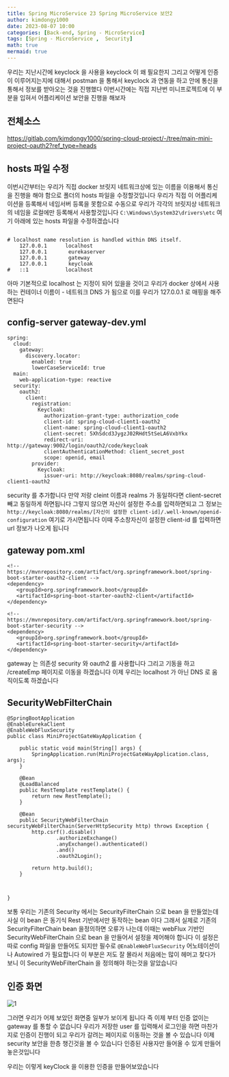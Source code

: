 ```yaml
---
title: Spring MicroService 23 Spring MicroService 보안2
author: kimdongy1000
date: 2023-08-07 10:00
categories: [Back-end, Spring - MicroService]
tags: [Spring - MicroService ,  Security]
math: true
mermaid: true
---
```


우리는 지난시간에 keyclock 을 사용을 keyclock 이 왜 필요한지 그리고 어떻게 인증이 이루어지는지에 대해서 postman 을 통해서 keyclock 과 연동을 하고 안에 통신을 통해서 정보를 받아오는 것을 진행했다 이번시간에는 직접 지난번 미니프로젝트에 이 부분을 입혀서 어플리케이션 보안을 진행을 해보자 



## 전체소스 
<https://gitlab.com/kimdongy1000/spring-cloud-project/-/tree/main-mini-project-oauth2?ref_type=heads>

## hosts 파일 수정
이번시간부터는 우리가 직접 docker 브릿지 네트워크상에 있는 이름을 이용해서 통신을 진행을 해야 함으로 폴더의 hosts 파일을 수정할것입니다 우리가 직접 이 어플리케이션을 등록해서 네임서버 등록을 못함으로 수동으로 우리가 각각의 브릿지상 네트워크의 네임을 로컬에만 등록해서 사용할것입니다 
`C:\Windows\System32\drivers\etc` 여기 아래에 있는 hosts 파일을 수정하겠습니다 


```

# localhost name resolution is handled within DNS itself.
	127.0.0.1      localhost
	127.0.0.1		eurekaserver
	127.0.0.1		gateway
	127.0.0.1		keycloak
#	::1            localhost

``` 
아마 기본적으로 localhost 는 지정이 되어 있을을 것이고 우리가 docker 상에서 사용하는 컨테이너 이름이 - 네트워크 DNS 가 됨으로 이를 우리가 127.0.0.1 로 매핑을 해주면된다 

## config-server gateway-dev.yml
```
spring:
  cloud:
    gateway:
      discovery.locator:
        enabled: true
        lowerCaseServiceId: true
  main:
    web-application-type: reactive
  security:
    oauth2:
      client:
        registration:
          Keycloak:
            authorization-grant-type: authorization_code
            client-id: spring-cloud-client1-oauth2
            client-name: spring-cloud-client1-oauth2
            client-secret: 5XhSdcd3JygzJ02RHdt5tSeLA6VxbYkx
            redirect-uri: http://gateway:9002/login/oauth2/code/keycloak
            clientAuthenticationMethod: client_secret_post
            scope: openid, email
        provider:
          Keycloak:
            issuer-uri: http://keycloak:8080/realms/spring-cloud-client1-oauth2

```
security 를 추가합니다 만약 저랑 cleint 이름과 realms 가 동일하다면 client-secret 빼고 동일하게 하면됩니다 그렇지 않으면 자신이 설정한 주소를 입력하면되고 그 정보는 
`http://keycloak:8080/realms/[자신이 설정한 client-id]/.well-known/openid-configuration` 여기로 가시면됩니다 이때 주소창자신이 설정한 client-id 를 입력하면 url 정보가 나오게 됩니다 

## gateway pom.xml 
```
<!-- https://mvnrepository.com/artifact/org.springframework.boot/spring-boot-starter-oauth2-client -->
<dependency>
   <groupId>org.springframework.boot</groupId>
   <artifactId>spring-boot-starter-oauth2-client</artifactId>
</dependency>

<!-- https://mvnrepository.com/artifact/org.springframework.boot/spring-boot-starter-security -->
<dependency>
   <groupId>org.springframework.boot</groupId>
   <artifactId>spring-boot-starter-security</artifactId>
</dependency>

```
gateway 는 의존성 security 와 oauth2 를 사용합니다 그리고 기동을 하고 /createEmp 페이지로 이동을 하겠습니다 이제 우리는 localhost 가 아닌 DNS 로 움직이도록 하겠습니다 

## SecurityWebFilterChain
```
@SpringBootApplication
@EnableEurekaClient
@EnableWebFluxSecurity
public class MiniProjectGateWayApplication {

    public static void main(String[] args) {
        SpringApplication.run(MiniProjectGateWayApplication.class, args);
    }

    @Bean
    @LoadBalanced
    public RestTemplate restTemplate() {
        return new RestTemplate();
    }

    @Bean
    public SecurityWebFilterChain securityWebFilterChain(ServerHttpSecurity http) throws Exception {
        http.csrf().disable()
                .authorizeExchange()
                .anyExchange().authenticated()
                .and()
                .oauth2Login();

        return http.build();
    }



}

```

보통 우리는 기존의 Security 에서는 SecurityFilterChain 으로 bean 을 만들었는데 사실 이 bean 은 동기식 Rest 기반에서만 동작하는 bean 이다 그래서 실제로 기존의 SecurityFilterChain
bean 을정의하면 오류가 나는데 이때는 webFlux 기반인 SecurityWebFilterChain 으로 bean 을 만들어서 설정을 제어해야 합니다 이 설정은 따로 config 파일을 만들어도 되지만 필수로 `@EnableWebFluxSecurity` 어노테이션이나 
Autowired 가 필요합니다 이 부분은 저도 잘 몰라서 처음에는 많이 헤머고 찾다가 보니 이 SecurityWebFilterChain 을 정의해야 하는것을 알았습니다 




## 인증 화면
![1](https://github.com/user-attachments/assets/c6fe1769-e710-43a1-bdcd-ffafaa3e289a)

그러면 우리가 어제 보았던 화면중 일부가 보이게 됩니다 즉 이제 부터 인증 없이는 gateway 를 통할 수 없습니다 우리가 저장한 user 를 입력해서 로그인을 하면 마찬가지로 인증이 진행이 되고 우리가 갈려는 페이지로 이동하는 것을 볼 수 있습니다 이제 security 보안을 한층 챙긴것을 볼 수 있습니다 인증된 사용자만 들어올 수 있게 만들어놓은것입니다 

우리는 이렇게 keyClock 을 이용한 인증을 만들어보았습니다 


